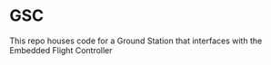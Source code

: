 # GSC
This repo houses code for a Ground Station that interfaces with the Embedded Flight Controller
